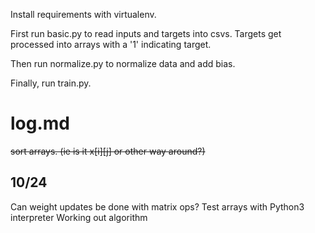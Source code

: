Install requirements with virtualenv.

First run basic.py to read inputs and targets into csvs. Targets get processed into arrays with a '1' indicating target.

Then run normalize.py to normalize data and add bias.

Finally, run train.py.

# log.md


~~sort arrays. (ie is it x[i][j] or other way around?)~~

## 10/24
Can weight updates be done with matrix ops?
  Test arrays with Python3 interpreter
Working out algorithm
